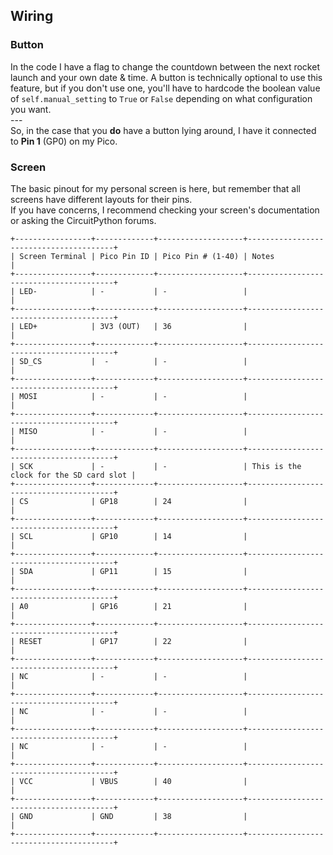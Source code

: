 ## Wiring
### Button
In the code I have a flag to change the countdown between the next rocket launch and your own date & time.
A button is technically optional to use this feature, but if you don't use one, you'll have to hardcode the boolean
value of `self.manual_setting` to `True` or `False` depending on what configuration you want.<br>---<br>
So, in the case that you **do** have a button lying around, I have it connected to **Pin 1** (GP0) on my Pico.
### Screen
The basic pinout for my personal screen is here, but remember that all screens have different layouts for their pins.<br>
If you have concerns, I recommend checking your screen's documentation or asking the CircuitPython forums.
```
+-----------------+-------------+-------------------+----------------------------------------+
| Screen Terminal | Pico Pin ID | Pico Pin # (1-40) | Notes                                  |
+-----------------+-------------+-------------------+----------------------------------------+
| LED-            | -           | -                 |                                        |
+-----------------+-------------+-------------------+----------------------------------------+
| LED+            | 3V3 (OUT)   | 36                |                                        |
+-----------------+-------------+-------------------+----------------------------------------+
| SD_CS           |  -          | -                 |                                        |
+-----------------+-------------+-------------------+----------------------------------------+
| MOSI            | -           | -                 |                                        |
+-----------------+-------------+-------------------+----------------------------------------+
| MISO            | -           | -                 |                                        |
+-----------------+-------------+-------------------+----------------------------------------+
| SCK             | -           | -                 | This is the clock for the SD card slot |
+-----------------+-------------+-------------------+----------------------------------------+
| CS              | GP18        | 24                |                                        |
+-----------------+-------------+-------------------+----------------------------------------+
| SCL             | GP10        | 14                |                                        |
+-----------------+-------------+-------------------+----------------------------------------+
| SDA             | GP11        | 15                |                                        |
+-----------------+-------------+-------------------+----------------------------------------+
| A0              | GP16        | 21                |                                        |
+-----------------+-------------+-------------------+----------------------------------------+
| RESET           | GP17        | 22                |                                        |
+-----------------+-------------+-------------------+----------------------------------------+
| NC              | -           | -                 |                                        |
+-----------------+-------------+-------------------+----------------------------------------+
| NC              | -           | -                 |                                        |
+-----------------+-------------+-------------------+----------------------------------------+
| NC              | -           | -                 |                                        |
+-----------------+-------------+-------------------+----------------------------------------+
| VCC             | VBUS        | 40                |                                        |
+-----------------+-------------+-------------------+----------------------------------------+
| GND             | GND         | 38                |                                        |
+-----------------+-------------+-------------------+----------------------------------------+
```